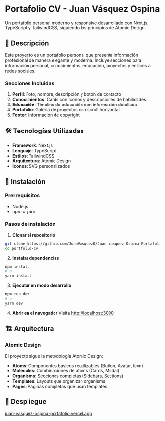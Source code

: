 # Portafolio CV - Juan Vásquez Ospina

Un portafolio personal moderno y responsive desarrollado con Next.js, TypeScript y TailwindCSS, siguiendo los principios de Atomic Design.


## 📖 Descripción

Este proyecto es un portafolio personal que presenta información profesional de manera elegante y moderna. Incluye secciones para información personal, conocimientos, educación, proyectos y enlaces a redes sociales.


### Secciones Incluidas
1. **Perfil**: Foto, nombre, descripción y botón de contacto
2. **Conocimientos**: Cards con iconos y descripciones de habilidades
3. **Educación**: Timeline de educación con información detallada
4. **Portafolio**: Galería de proyectos con scroll horizontal
5. **Footer**: Información de copyright

## 🛠 Tecnologías Utilizadas

- **Framework**: Next.js 
- **Lenguaje**: TypeScript
- **Estilos**: TailwindCSS
- **Arquitectura**: Atomic Design
- **Iconos**: SVG personalizados



## 🚀 Instalación

### Prerrequisitos
- Node.js 
- npm o yarn

### Pasos de instalación

1. **Clonar el repositorio**
```bash
git clone https://github.com/JuanVasquezO/Juan-Vasquez-Ospina-Portafolio.git
cd portfolio-cv
```

2. **Instalar dependencias**
```bash
npm install
# o
yarn install
```

3. **Ejecutar en modo desarrollo**
```bash
npm run dev
# o
yarn dev
```

4. **Abrir en el navegador**
Visita [http://localhost:3000](http://localhost:3000)


## 🏗 Arquitectura

### Atomic Design
El proyecto sigue la metodología Atomic Design:

- **Atoms**: Componentes básicos reutilizables (Button, Avatar, Icon)
- **Molecules**: Combinaciones de atoms (Cards, Modal)
- **Organisms**: Secciones completas (Sidebars, Sections)
- **Templates**: Layouts que organizan organisms
- **Pages**: Páginas completas que usan templates




## 🚀 Despliegue  
[juan-vasquez-ospina-portafolio.vercel.app](https://juan-vasquez-ospina-portafolio.vercel.app/)







